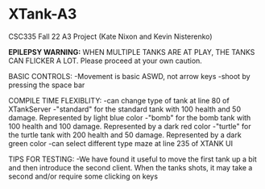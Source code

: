 # XTank-A3
CSC335 Fall 22 A3 Project (Kate Nixon and Kevin Nisterenko)

**EPILEPSY WARNING:**
WHEN MULTIPLE TANKS ARE AT PLAY, THE TANKS CAN FLICKER A LOT.
Please proceed at your own caution. 

BASIC CONTROLS:
  -Movement is basic ASWD, not arrow keys 
  -shoot by pressing the space bar
  
COMPILE TIME FLEXIBLITY:
  -can change type of tank at line 80 of XTankServer
      -"standard" for the standard tank with 100 health and 50 damage. Represented by light blue color
      -"bomb" for the bomb tank with 100 health and 100 damage. Represented by a dark red color
      -"turtle" for the turtle tank with 200 health and 50 damage. Represented by a dark green color
  -can select different type maze at line 235 of XTANK UI


TIPS FOR TESTING:
  -We have found it useful to move the first tank up a bit and then introduce the second client. When the tanks shots, it may take a second and/or require some clicking on keys
